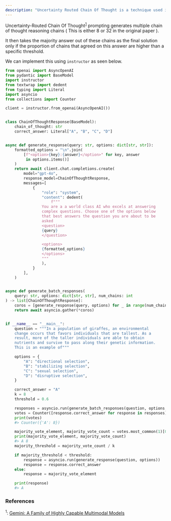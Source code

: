 ```yaml
---
description: "Uncertainty Routed Chain Of Thought is a technique used in the Gemini Paper to improve upon the conventional Chain Of Thought approach"
---
```


Uncertainty-Routed Chain Of Thought<sup><a href="https://storage.googleapis.com/deepmind-media/gemini/gemini_1_report.pdf">1</a></sup> prompting generates multiple chain of thought reasoning chains ( This is either 8 or 32 in the original paper ).

It then takes the majority answer out of these chains as the final solution only if the proportion of chains that agreed on this answer are higher than a specific threshold.

We can implement this using `instructor` as seen below.

```python hl_lines="74-87"
from openai import AsyncOpenAI
from pydantic import BaseModel
import instructor
from textwrap import dedent
from typing import Literal
import asyncio
from collections import Counter

client = instructor.from_openai(AsyncOpenAI())


class ChainOfThoughtResponse(BaseModel):
    chain_of_thought: str
    correct_answer: Literal["A", "B", "C", "D"]


async def generate_response(query: str, options: dict[str, str]):
    formatted_options = "\n".join(
        [f"<option>{key}:{answer}</option>" for key, answer
         in options.items()]
    )
    return await client.chat.completions.create(
        model="gpt-4o",
        response_model=ChainOfThoughtResponse,
        messages=[
            {
                "role": "system",
                "content": dedent(
                    f"""
                You are a a world class AI who excels at answering
                complex questions. Choose one of the options below
                that best answers the question you are about to be
                asked
                <question>
                {query}
                </question>

                <options>
                {formatted_options}
                </options>
                """
                ),
            }
        ],
    )


async def generate_batch_responses(
    query: str, options: dict[str, str], num_chains: int
) -> list[ChainOfThoughtResponse]:
    coros = [generate_response(query, options) for _ in range(num_chains)]
    return await asyncio.gather(*coros)


if __name__ == "__main__":
    question = """In a population of giraffes, an environmental
    change occurs that favors individuals that are tallest. As a
    result, more of the taller individuals are able to obtain
    nutrients and survive to pass along their genetic information.
    This is an example of"""

    options = {
        "A": "directional selection",
        "B": "stabilizing selection",
        "C": "sexual selection",
        "D": "disruptive selection",
    }

    correct_answer = "A"
    k = 8
    threshold = 0.6

    responses = asyncio.run(generate_batch_responses(question, options, k))
    votes = Counter([response.correct_answer for response in responses])
    print(votes)
    #> Counter({'A': 8})

    majority_vote_element, majority_vote_count = votes.most_common(1)[0]
    print(majority_vote_element, majority_vote_count)
    #> A 8
    majority_threshold = majority_vote_count / k

    if majority_threshold < threshold:
        response = asyncio.run(generate_response(question, options))
        response = response.correct_answer
    else:
        response = majority_vote_element

    print(response)
    #> A
```

### References

<sup id="ref-1">1</sup>: [Gemini: A Family of Highly Capable Multimodal Models](https://storage.googleapis.com/deepmind-media/gemini/gemini_1_report.pdf)
